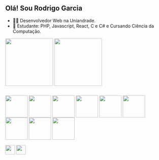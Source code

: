 ## Olá! Sou Rodrigo Garcia

- 👨‍💻 Desenvolvedor Web na Uniandrade.
- 🌱 Estudante: PHP, Javascript, React, C e C# e Cursando Ciência da Computação.

<div>
  <picture>
  <source 
    srcset="https://github-readme-stats.vercel.app/api?username=rodrigosrising&show_icons=true&theme=dracula&locale=PT-br&count_private=true"
    media="(prefers-color-scheme: dark)"
  />
  <source
    srcset="https://github-readme-stats.vercel.app/api?username=rodrigosrising&show_icons=true"
    media="(prefers-color-scheme: light), (prefers-color-scheme: no-preference)"
  />
  <source
    srcset="https://github-readme-stats.vercel.app/api?username=rodrigosrising&show_icons=true"
    media="(prefers-color-scheme: light), (prefers-color-scheme: no-preference)"
  />
  <img height = "150vh" align="center" src="https://github-readme-stats.vercel.app/api?username=rodrigosrising&show_icons=true" />
  </picture>

  <picture>
  <source 
    srcset="https://github-readme-stats.vercel.app/api/top-langs/?username=rodrigosrising&layout=compact&theme=dracula&locale=PT-br&count_private=true"
    media="(prefers-color-scheme: dark)"
  />
  <source
    srcset="https://github-readme-stats.vercel.app/api?username=rodrigosrising&show_icons=true"
    media="(prefers-color-scheme: light), (prefers-color-scheme: no-preference)"
  />
  <source
    srcset="https://github-readme-stats.vercel.app/api?username=rodrigosrising&show_icons=true"
    media="(prefers-color-scheme: light), (prefers-color-scheme: no-preference)"
  />
  <img height = "150vh" align="center" src="https://github-readme-stats.vercel.app/api?username=rodrigosrising&show_icons=true" />
  </picture>
</div>

<!--Link do github stats <a href="https://github.com/anuraghazra/github-readme-stats/blob/master/readme.md#deploy-on-your-own-vercel-instance">click aqui</a> -->

<div style="display: inline_block; padding-top:30px;">
  
  <img align="center" height = "70px" src="https://cdn.jsdelivr.net/gh/devicons/devicon/icons/html5/html5-original.svg"/>
  <img align="center" height = "70px" src="https://cdn.jsdelivr.net/gh/devicons/devicon/icons/css3/css3-original.svg"/>
  <img align="center" height = "70px" src="https://cdn.jsdelivr.net/gh/devicons/devicon/icons/javascript/javascript-original.svg"/>
  <img align="center" height = "70px" src="https://cdn.jsdelivr.net/gh/devicons/devicon/icons/react/react-original-wordmark.svg"/>
  <img align="center" height = "70px" src="https://cdn.jsdelivr.net/gh/devicons/devicon/icons/c/c-original.svg"/>
  <img align="center" height = "70px" src="https://cdn.jsdelivr.net/gh/devicons/devicon/icons/csharp/csharp-original.svg"/>
  <img align="center" height = "70px" src="https://cdn.jsdelivr.net/gh/devicons/devicon/icons/java/java-original-wordmark.svg"/>          
  <!--<img align="center" height = "70px" src="https://cdn.jsdelivr.net/gh/devicons/devicon/icons/dotnetcore/dotnetcore-original.svg"/>-->
  <img align="center" height = "70px" src="https://cdn.jsdelivr.net/gh/devicons/devicon/icons/php/php-original.svg"/>
  <img align="center" height = "70px" src="https://cdn.jsdelivr.net/gh/devicons/devicon/icons/wordpress/wordpress-plain.svg"/>
  
</div>
<br>
<div>
  <a href="mailto:rodrigosrising@gmail.com" target="_blank"><img align="center" height = "30vh" src="https://img.shields.io/badge/Gmail-D14836?style=for-the-badge&logo=gmail&logoColor=white" target="_blank"/></a>
  <a href="https://www.linkedin.com/in/rodrigo-garcia-120286" target="_blank"><img align="center" height = "30vh" src="https://img.shields.io/badge/LinkedIn-0077B5?style=for-the-badge&logo=linkedin&logoColor=white" target="_blank"/></a>
</div>
